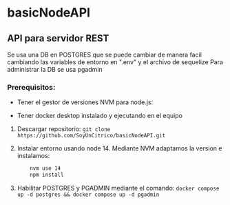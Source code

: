 # basicNodeAPI


## API para servidor REST
Se usa una DB en POSTGRES que se puede cambiar de manera facil cambiando 
las variables de entorno en ".env" y el archivo de sequelize
Para administrar la DB se usa pgadmin

### Prerequisitos: 
- Tener el gestor de versiones NVM para node.js:
    
- Tener docker desktop instalado y ejecutando en el equipo
    

1. Descargar repositorio:
    ` git clone https://github.com/SoyUnCitrico/basicNodeAPI.git `

2. Instalar entorno usando node 14. Mediante NVM adaptamos la version e instalamos:
    ``` bash   
        nvm use 14
        npm install
    ```
3. Habilitar POSTGRES y  PGADMIN mediante el comando:
        `docker compose up -d postgres && docker compose up -d pgadmin`
    
